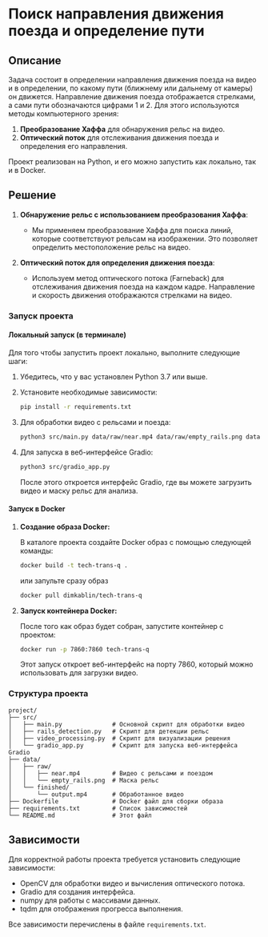 # Поиск направления движения поезда и определение пути

## Описание

Задача состоит в определении направления движения поезда на видео и в определении, по какому пути (ближнему или дальнему от камеры) он движется. Направление движения поезда отображается стрелками, а сами пути обозначаются цифрами 1 и 2. Для этого используются методы компьютерного зрения:

1. **Преобразование Хаффа** для обнаружения рельс на видео.
2. **Оптический поток** для отслеживания движения поезда и определения его направления.

Проект реализован на Python, и его можно запустить как локально, так и в Docker.

## Решение

1. **Обнаружение рельс с использованием преобразования Хаффа**:
   - Мы применяем преобразование Хаффа для поиска линий, которые соответствуют рельсам на изображении. Это позволяет определить местоположение рельс на видео.

2. **Оптический поток для определения движения поезда**:
   - Используем метод оптического потока (Farneback) для отслеживания движения поезда на каждом кадре. Направление и скорость движения отображаются стрелками на видео.

### Запуск проекта

#### Локальный запуск (в терминале)

Для того чтобы запустить проект локально, выполните следующие шаги:

1. Убедитесь, что у вас установлен Python 3.7 или выше.
2. Установите необходимые зависимости:
    ```bash
    pip install -r requirements.txt
    ```
3. Для обработки видео с рельсами и поезда:
    ```bash
    python3 src/main.py data/raw/near.mp4 data/raw/empty_rails.png data/finished/output.mp4
    ```

4. Для запуска в веб-интерфейсе Gradio:
    ```bash
    python3 src/gradio_app.py
    ```
    После этого откроется интерфейс Gradio, где вы можете загрузить видео и маску рельс для анализа.

#### Запуск в Docker

1. **Создание образа Docker:**

    В каталоге проекта создайте Docker образ с помощью следующей команды:
    ```bash
    docker build -t tech-trans-q .
    ```
    или запульте сразу образ
    ```bash
    docker pull dimkablin/tech-trans-q
    ```

2. **Запуск контейнера Docker:**

    После того как образ будет собран, запустите контейнер с проектом:
    ```bash
    docker run -p 7860:7860 tech-trans-q
    ```

    Этот запуск откроет веб-интерфейс на порту 7860, который можно использовать для загрузки видео.

### Структура проекта

```
project/
├── src/
│   ├── main.py              # Основной скрипт для обработки видео
│   ├── rails_detection.py   # Скрипт для детекции рельс
│   ├── video_processing.py  # Скрипт для визуализации решения
│   └── gradio_app.py        # Скрипт для запуска веб-интерфейса Gradio
├── data/
│   ├── raw/
│   │   ├── near.mp4         # Видео с рельсами и поездом
│   │   └── empty_rails.png  # Маска рельс
│   └── finished/
│       └── output.mp4       # Обработанное видео
├── Dockerfile               # Docker файл для сборки образа
├── requirements.txt         # Список зависимостей
└── README.md                # Этот файл
```

## Зависимости

Для корректной работы проекта требуется установить следующие зависимости:

- OpenCV для обработки видео и вычисления оптического потока.
- Gradio для создания интерфейса.
- numpy для работы с массивами данных.
- tqdm для отображения прогресса выполнения.

Все зависимости перечислены в файле `requirements.txt`.
